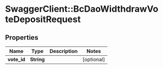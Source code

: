 # SwaggerClient::BcDaoWidthdrawVoteDepositRequest

## Properties
Name | Type | Description | Notes
------------ | ------------- | ------------- | -------------
**vote_id** | **String** |  | [optional] 


